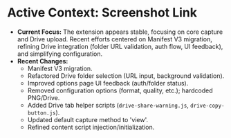 # Active Context: Screenshot Link

*   **Current Focus:** The extension appears stable, focusing on core capture and Drive upload. Recent efforts centered on Manifest V3 migration, refining Drive integration (folder URL validation, auth flow, UI feedback), and simplifying configuration.
*   **Recent Changes:**
    *   Manifest V3 migration.
    *   Refactored Drive folder selection (URL input, background validation).
    *   Improved options page UI feedback (auth/folder status).
    *   Removed configuration options (format, quality, etc.); hardcoded PNG/Drive.
    *   Added Drive tab helper scripts (`drive-share-warning.js`, `drive-copy-button.js`).
    *   Updated default capture method to 'view'.
    *   Refined content script injection/initialization.
